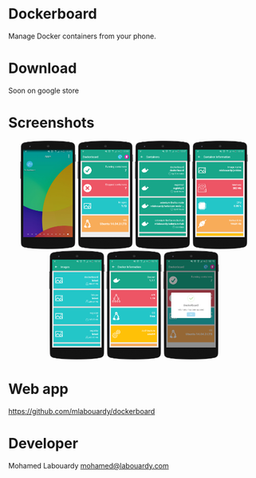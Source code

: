 # Dockerboard

Manage Docker containers from your phone.

# Download

Soon on google store

# Screenshots

<p align="center">
  <img src="screenshots/1.png" width="22%"/>
  <img src="screenshots/2.png" width="22%"/>
  <img src="screenshots/3.png" width="22%"/>
  <img src="screenshots/4.png" width="22%"/>
  <img src="screenshots/5.png" width="22%"/>
  <img src="screenshots/6.png" width="22%"/>
  <img src="screenshots/7.png" width="22%"/>
</p>

# Web app

https://github.com/mlabouardy/dockerboard

# Developer

Mohamed Labouardy <mohamed@labouardy.com>
